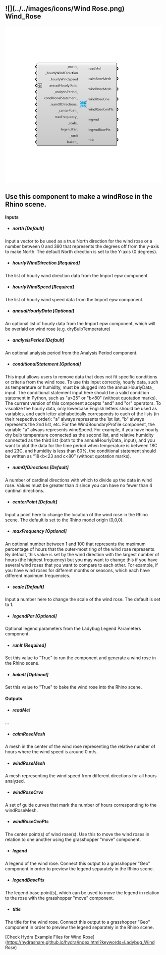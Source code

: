 ## ![](../../images/icons/Wind Rose.png) Wind_Rose

![](../../images/components/Wind_Rose.png)

Use this component to make a windRose in the Rhino scene.
 -
 

#### Inputs
* ##### north [Default]
Input a vector to be used as a true North direction for the wind rose or a number between 0 and 360 that represents the degrees off from the y-axis to make North.  The default North direction is set to the Y-axis (0 degrees).
* ##### hourlyWindDirection [Required]
The list of hourly wind direction data from the Import epw component.
* ##### hourlyWindSpeed [Required]
The list of hourly wind speed data from the Import epw component.
* ##### annualHourlyData [Optional]
An optional list of hourly data from the Import epw component, which will be overlaid on wind rose (e.g. dryBulbTemperature)
* ##### analysisPeriod [Default]
An optional analysis period from the Analysis Period component.
* ##### conditionalStatement [Optional]
This input allows users to remove data that does not fit specific conditions or criteria from the wind rose. To use this input correctly, hourly data, such as temperature or humidity, must be plugged into the annualHourlyData_ input. The conditional statement input here should be a valid condition statement in Python, such as "a>25" or "b<80" (without quotation marks).
 The current version of this component accepts "and" and "or" operators. To visualize the hourly data, only lowercase English letters should be used as variables, and each letter alphabetically corresponds to each of the lists (in their respective order): "a" always represents the 1st list, "b" always represents the 2nd list, etc.
 For the WindBoundaryProfile component, the variable "a" always represents windSpeed. For example, if you have hourly dry bulb temperature connected as the second list, and relative humidity connected as the third list (both to the annualHourlyData_ input), and you want to plot the data for the time period when temperature is between 18C and 23C, and humidity is less than 80%, the conditional statement should be written as “18<b<23 and c<80” (without quotation marks).
* ##### numOfDirections [Default]
A number of cardinal directions with which to divide up the data in wind rose. Values must be greater than 4 since you can have no fewer than 4 cardinal directions.
* ##### centerPoint [Default]
Input a point here to change the location of the wind rose in the Rhino scene.  The default is set to the Rhino model origin (0,0,0).
* ##### maxFrequency [Optional]
An optional number between 1 and 100 that represents the maximum percentage of hours that the outer-most ring of the wind rose represents.  By default, this value is set by the wind direction with the largest number of hours (the highest frequency) but you may want to change this if you have several wind roses that you want to compare to each other.  For example, if you have wind roses for different months or seasons, which each have different maximum frequencies.
* ##### scale [Default]
Input a number here to change the scale of the wind rose.  The default is set to 1.
* ##### legendPar [Optional]
Optional legend parameters from the Ladybug Legend Parameters component.
* ##### runIt [Required]
Set this value to "True" to run the component and generate a wind rose in the Rhino scene.
* ##### bakeIt [Optional]
Set this value to "True" to bake the wind rose into the Rhino scene.

#### Outputs
* ##### readMe!
...
* ##### calmRoseMesh
A mesh in the center of the wind rose representing the relative number of hours where the wind speed is around 0 m/s.
* ##### windRoseMesh
A mesh representing the wind speed from different directions for all hours analyzed.
* ##### windRoseCrvs
A set of guide curves that mark the number of hours corresponding to the windRoseMesh.
* ##### windRoseCenPts
The center point(s) of wind rose(s).  Use this to move the wind roses in relation to one another using the grasshopper "move" component.
* ##### legend
A legend of the wind rose. Connect this output to a grasshopper "Geo" component in order to preview the legend separately in the Rhino scene.  
* ##### legendBasePts
The legend base point(s), which can be used to move the legend in relation to the rose with the grasshopper "move" component.
* ##### title
The title for the wind rose. Connect this output to a grasshopper "Geo" component in order to preview the legend separately in the Rhino scene.  


[Check Hydra Example Files for Wind Rose](https://hydrashare.github.io/hydra/index.html?keywords=Ladybug_Wind Rose)